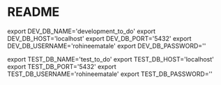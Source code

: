 # README
export DEV_DB_NAME='development_to_do'
export DEV_DB_HOST='localhost'
export DEV_DB_PORT='5432'
export DEV_DB_USERNAME='rohineematale'
export DEV_DB_PASSWORD=''

export TEST_DB_NAME='test_to_do'
export TEST_DB_HOST='localhost'
export TEST_DB_PORT='5432'
export TEST_DB_USERNAME='rohineematale'
export TEST_DB_PASSWORD=''
